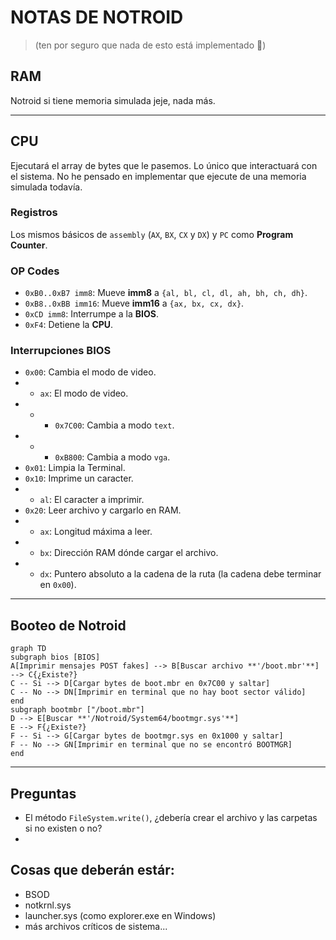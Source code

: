 # NOTAS DE NOTROID
> (ten por seguro que nada de esto está implementado 🗿)

## RAM
Notroid si tiene memoria simulada jeje, nada más.

---

## CPU
Ejecutará el array de bytes que le pasemos. Lo único que interactuará con el sistema. No he pensado en implementar que ejecute de una memoria simulada todavía.

### Registros
Los mismos básicos de `assembly` (`AX`, `BX`, `CX` y `DX`) y `PC` como **Program Counter**.

### OP Codes
- `0xB0..0xB7 imm8`: Mueve **imm8** a `{al, bl, cl, dl, ah, bh, ch, dh}`.
- `0xB8..0xBB imm16`: Mueve **imm16** a `{ax, bx, cx, dx}`.
- `0xCD imm8`: Interrumpe a la **BIOS**.
- `0xF4`: Detiene la **CPU**.

### Interrupciones BIOS
- `0x00`: Cambia el modo de video.
- - `ax`: El modo de video.
- - - `0x7C00`: Cambia a modo `text`.
- - - `0xB800`: Cambia a modo `vga`.
- `0x01`: Limpia la Terminal.
- `0x10`: Imprime un caracter.
- - `al`: El caracter a imprimir.
- `0x20`: Leer archivo y cargarlo en RAM.
- - `ax`: Longitud máxima a leer.
- - `bx`: Dirección RAM dónde cargar el archivo.
- - `dx`: Puntero absoluto a la cadena de la ruta (la cadena debe terminar en `0x00`).

---

## Booteo de Notroid
```mermaid
graph TD
subgraph bios [BIOS]
A[Imprimir mensajes POST fakes] --> B[Buscar archivo **'/boot.mbr'**] --> C{¿Existe?}
C -- Si --> D[Cargar bytes de boot.mbr en 0x7C00 y saltar]
C -- No --> DN[Imprimir en terminal que no hay boot sector válido]
end
subgraph bootmbr ["/boot.mbr"]
D --> E[Buscar **'/Notroid/System64/bootmgr.sys'**]
E --> F{¿Existe?}
F -- Si --> G[Cargar bytes de bootmgr.sys en 0x1000 y saltar]
F -- No --> GN[Imprimir en terminal que no se encontró BOOTMGR]
end
```

---

## Preguntas
- El método `FileSystem.write()`, ¿debería crear el archivo y las carpetas si no existen o no?
-

## Cosas que deberán estár:
- BSOD
- notkrnl.sys
- launcher.sys (como explorer.exe en Windows)
- más archivos críticos de sistema...
